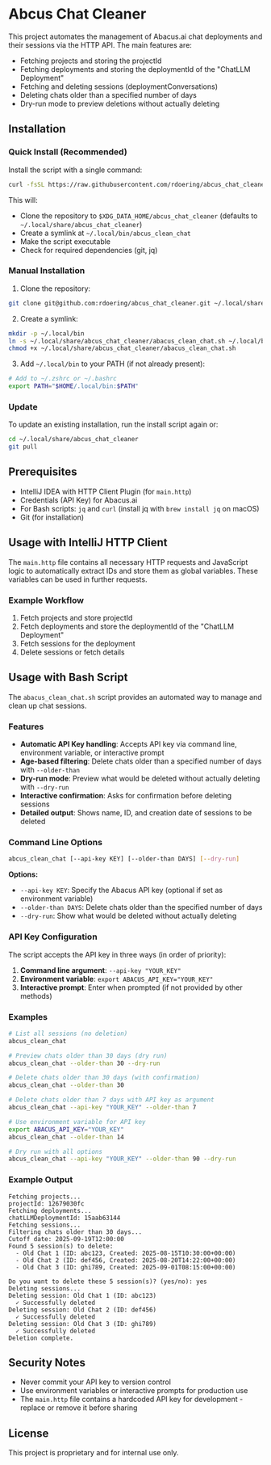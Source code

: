 # Abcus Chat Cleaner

This project automates the management of Abacus.ai chat deployments and their sessions via the HTTP API. The main features are:

- Fetching projects and storing the projectId
- Fetching deployments and storing the deploymentId of the "ChatLLM Deployment"
- Fetching and deleting sessions (deploymentConversations)
- Deleting chats older than a specified number of days
- Dry-run mode to preview deletions without actually deleting

## Installation

### Quick Install (Recommended)

Install the script with a single command:

```bash
curl -fsSL https://raw.githubusercontent.com/rdoering/abcus_chat_cleaner/main/install.sh | bash
```

This will:
- Clone the repository to `$XDG_DATA_HOME/abcus_chat_cleaner` (defaults to `~/.local/share/abcus_chat_cleaner`)
- Create a symlink at `~/.local/bin/abcus_clean_chat`
- Make the script executable
- Check for required dependencies (git, jq)

### Manual Installation

1. Clone the repository:
```bash
git clone git@github.com:rdoering/abcus_chat_cleaner.git ~/.local/share/abcus_chat_cleaner
```

2. Create a symlink:
```bash
mkdir -p ~/.local/bin
ln -s ~/.local/share/abcus_chat_cleaner/abacus_clean_chat.sh ~/.local/bin/abcus_clean_chat
chmod +x ~/.local/share/abcus_chat_cleaner/abacus_clean_chat.sh
```

3. Add `~/.local/bin` to your PATH (if not already present):
```bash
# Add to ~/.zshrc or ~/.bashrc
export PATH="$HOME/.local/bin:$PATH"
```

### Update

To update an existing installation, run the install script again or:

```bash
cd ~/.local/share/abcus_chat_cleaner
git pull
```

## Prerequisites

- IntelliJ IDEA with HTTP Client Plugin (for `main.http`)
- Credentials (API Key) for Abacus.ai
- For Bash scripts: `jq` and `curl` (install jq with `brew install jq` on macOS)
- Git (for installation)

## Usage with IntelliJ HTTP Client

The `main.http` file contains all necessary HTTP requests and JavaScript logic to automatically extract IDs and store them as global variables. These variables can be used in further requests.

### Example Workflow

1. Fetch projects and store projectId
2. Fetch deployments and store the deploymentId of the "ChatLLM Deployment"
3. Fetch sessions for the deployment
4. Delete sessions or fetch details

## Usage with Bash Script

The `abacus_clean_chat.sh` script provides an automated way to manage and clean up chat sessions.

### Features

- **Automatic API Key handling**: Accepts API key via command line, environment variable, or interactive prompt
- **Age-based filtering**: Delete chats older than a specified number of days with `--older-than`
- **Dry-run mode**: Preview what would be deleted without actually deleting with `--dry-run`
- **Interactive confirmation**: Asks for confirmation before deleting sessions
- **Detailed output**: Shows name, ID, and creation date of sessions to be deleted

### Command Line Options

```bash
abcus_clean_chat [--api-key KEY] [--older-than DAYS] [--dry-run]
```

**Options:**
- `--api-key KEY`: Specify the Abacus API key (optional if set as environment variable)
- `--older-than DAYS`: Delete chats older than the specified number of days
- `--dry-run`: Show what would be deleted without actually deleting

### API Key Configuration

The script accepts the API key in three ways (in order of priority):

1. **Command line argument**: `--api-key "YOUR_KEY"`
2. **Environment variable**: `export ABACUS_API_KEY="YOUR_KEY"`
3. **Interactive prompt**: Enter when prompted (if not provided by other methods)

### Examples

```bash
# List all sessions (no deletion)
abcus_clean_chat

# Preview chats older than 30 days (dry run)
abcus_clean_chat --older-than 30 --dry-run

# Delete chats older than 30 days (with confirmation)
abcus_clean_chat --older-than 30

# Delete chats older than 7 days with API key as argument
abcus_clean_chat --api-key "YOUR_KEY" --older-than 7

# Use environment variable for API key
export ABACUS_API_KEY="YOUR_KEY"
abcus_clean_chat --older-than 14

# Dry run with all options
abcus_clean_chat --api-key "YOUR_KEY" --older-than 90 --dry-run
```

### Example Output

```
Fetching projects...
projectId: 12679030fc
Fetching deployments...
chatLLMDeploymentId: 15aab63144
Fetching sessions...
Filtering chats older than 30 days...
Cutoff date: 2025-09-19T12:00:00
Found 5 session(s) to delete:
  - Old Chat 1 (ID: abc123, Created: 2025-08-15T10:30:00+00:00)
  - Old Chat 2 (ID: def456, Created: 2025-08-20T14:22:00+00:00)
  - Old Chat 3 (ID: ghi789, Created: 2025-09-01T08:15:00+00:00)

Do you want to delete these 5 session(s)? (yes/no): yes
Deleting sessions...
Deleting session: Old Chat 1 (ID: abc123)
  ✓ Successfully deleted
Deleting session: Old Chat 2 (ID: def456)
  ✓ Successfully deleted
Deleting session: Old Chat 3 (ID: ghi789)
  ✓ Successfully deleted
Deletion complete.
```

## Security Notes

- Never commit your API key to version control
- Use environment variables or interactive prompts for production use
- The `main.http` file contains a hardcoded API key for development - replace or remove it before sharing

## License

This project is proprietary and for internal use only.

